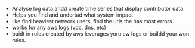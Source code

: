 

- Analyse log data andd create time series that display contributor data
- Helps you find and undertad what system impact
- like find heaviest network users, find the urls the has most errors
- works for any aws logs (vpc, dns, etc)
- buidt in rules created by aws leverages yoru cw logs or buildd your won rules. 